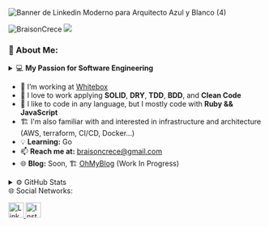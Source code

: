 ![Banner de Linkedin Moderno para Arquitecto Azul y Blanco (4)](https://github.com/BraisonCrece/BraisonCrece/assets/104019638/93ecf69c-f85e-4df9-9820-eb701818ffef)
<p align="left">
  <img src="https://komarev.com/ghpvc/?username=braisoncrece&label=Profile%20views&color=0e75b6&style=flat" alt="BraisonCrece" />
  <a href="https://twitter.com/eu_outravez">
    <img src="https://img.shields.io/twitter/follow/eu_outravez?style=social" />
  </a>
</p>

### 📘 About Me:
<details>
<summary>💻 <b>My Passion for Software Engineering</b></summary>

<div style="text-align: center;">
    <p>
        <em>
            "I'm deeply passionate about software engineering, a field where I not only found my career but also my calling. I relish the rhythmic dance of coding, bringing ideas to life and solving intricate problems."
        </em>
    </p>
    <img src="https://pbs.twimg.com/media/Fn5DMwcXEAAyucW.jpg" alt="Do" width="100%"/>
</div>
    
- **Coding Nirvana**: To me, programming is not merely a skill—it’s an art. It's the brush I wield to paint innovations and solutions on the canvas of technology.

- **Devotion to Best Practices**: I am unswerving in my commitment to immaculate coding practices. Ensuring scalability, readability, and maintainability are not just priorities—they are my ethos.

- **Pragmatic Visionary**: Balancing pragmatism and visionary thinking, I approach software development with a meticulous and forward-thinking mindset, building robust and future-proof solutions.

- **Craftsmanship and Excellence**: My journey in software engineering is marked by a relentless pursuit of knowledge and a profound respect for the craftsmanship involved in creating high-quality software.

</details>

- 🔭 I’m working at [Whitebox](https://www.whitebox.eu/)
- 💬 I love to work applying **SOLID**, **DRY**, **TDD**, **BDD**, and **Clean Code**
- 🌱 I like to code in any language, but I mostly code with **Ruby && JavaScript**
- 🏗️ I'm also familiar with and interested in infrastructure and architecture (AWS, terraform, CI/CD, Docker...)
- 💡 **Learning:** Go
- 📫 **Reach me at:** braisoncrece@gmail.com
- 🌐 **Blog:** Soon, 🏗️ [OhMyBlog](https://oh-my-blog.fly.dev/) (Work In Progress)

<details>
  <summary>⚙️ GitHub Stats </summary>
  <br>
  <p align="center">
    <img src="https://github-readme-stats.vercel.app/api?username=braisoncrece&show_icons=true&theme=tokyonight" alt="braisoncrece" width="500"/>
  </p>
  <summary>⚙️ Most Used Languages</summary>
  <br>
  <p align="center">
    <img src="https://github-readme-stats.vercel.app/api/top-langs/?username=braisoncrece&theme=tokyonight&layout=compact" alt="braisoncrece" width="400"/>
  </p>
</details>
🌐 Social Networks:
<p>
    <a href="https://www.linkedin.com/in/brais-fernandez-diaz" target="_blank">
        <img alt="LinkedIn" src="https://img.icons8.com/color/48/000000/linkedin.png" width="30" />
    </a>
    <a href="https://www.instagram.com/braisonscrece" target="_blank">
        <img alt="Instagram" src="https://img.icons8.com/color/48/000000/instagram-new.png" width="30" />
    </a>
</p>
